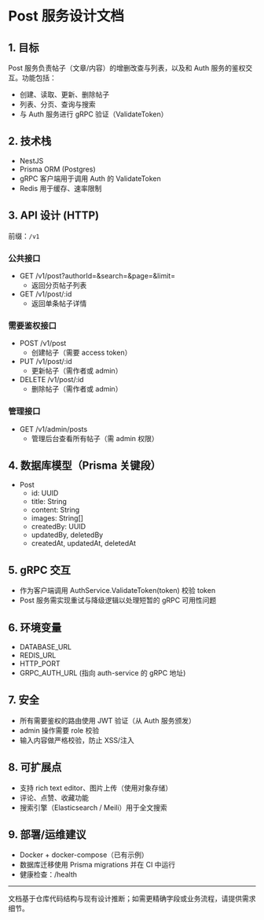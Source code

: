 # Post 服务设计文档

## 1. 目标
Post 服务负责帖子（文章/内容）的增删改查与列表，以及和 Auth 服务的鉴权交互。功能包括：

- 创建、读取、更新、删除帖子
- 列表、分页、查询与搜索
- 与 Auth 服务进行 gRPC 验证（ValidateToken）

## 2. 技术栈
- NestJS
- Prisma ORM (Postgres)
- gRPC 客户端用于调用 Auth 的 ValidateToken
- Redis 用于缓存、速率限制

## 3. API 设计 (HTTP)
前缀：`/v1`

### 公共接口
- GET /v1/post?authorId=&search=&page=&limit=
  - 返回分页帖子列表
- GET /v1/post/:id
  - 返回单条帖子详情

### 需要鉴权接口
- POST /v1/post
  - 创建帖子（需要 access token）
- PUT /v1/post/:id
  - 更新帖子（需作者或 admin）
- DELETE /v1/post/:id
  - 删除帖子（需作者或 admin）

### 管理接口
- GET /v1/admin/posts
  - 管理后台查看所有帖子（需 admin 权限）

## 4. 数据库模型（Prisma 关键段）
- Post
  - id: UUID
  - title: String
  - content: String
  - images: String[]
  - createdBy: UUID
  - updatedBy, deletedBy
  - createdAt, updatedAt, deletedAt

## 5. gRPC 交互
- 作为客户端调用 AuthService.ValidateToken(token) 校验 token
- Post 服务需实现重试与降级逻辑以处理短暂的 gRPC 可用性问题

## 6. 环境变量
- DATABASE_URL
- REDIS_URL
- HTTP_PORT
- GRPC_AUTH_URL (指向 auth-service 的 gRPC 地址)

## 7. 安全
- 所有需要鉴权的路由使用 JWT 验证（从 Auth 服务颁发）
- admin 操作需要 role 校验
- 输入内容做严格校验，防止 XSS/注入

## 8. 可扩展点
- 支持 rich text editor、图片上传（使用对象存储）
- 评论、点赞、收藏功能
- 搜索引擎（Elasticsearch / Meili）用于全文搜索

## 9. 部署/运维建议
- Docker + docker-compose（已有示例）
- 数据库迁移使用 Prisma migrations 并在 CI 中运行
- 健康检查：/health

---
文档基于仓库代码结构与现有设计推断；如需更精确字段或业务流程，请提供需求细节。